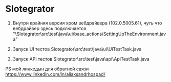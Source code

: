 # Slotegrator
1. Внутри крайняя версия хром вебдрайвера (102.0.5005.61), 
   чуть что вебдрайвер здесь подключается "\Slotegrator\src\test\java\ui\base_actions\SettingUpTheEnvironment.java"

2. Запуск UI тестов Slotegrator\src\test\java\ui\UiTestTask.java
3. Запуск API тестов Slotegrator\src\test\java\api\ApiTestTask.java

PS мой линкедын для обратной связи https://www.linkedin.com/in/aliaksandrhospad/
